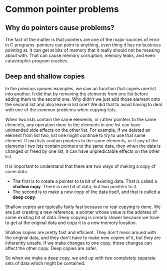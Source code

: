 # Common pointer problems
## Why do pointers cause problems?
The fact of the matter is that pointers are one of the major sources of error in C programs. pointers can point to anything, even thing it has no business pointing at. It can get at bits of memory that it really should not be messing about with. That can cause memory corruption, memory leaks, and even catastrophic program crashes.

## Deep and shallow copies
In the previous queues examples, we saw an function that copies one list into another. It did that by removing the elements from one list before adding them to the second one. Why didn't we just add those element onto the second list and also leave in list one? We did that to avoid having to deal with one of the common problems when copying lists.

When two lists contain the same elements, or rather pointers to the same elements, any operation done to the elements in one list can have unintended side effects on the other list. For example, if we deleted an element from list two, list one might continue to try to use that same element. If two lists contain pointers to the same elements, or if any of the elements i two ists contain pointers to the same data, then when the data is changed or freed by one list, it can have unpredictable effects on the other list.

It is important to understand that there are two ways of making a copy of some data.
- The first is to create a pointer to ta bit of existing data. That is called a **shallow copy**.
There is one bit of data, but two pointers to it.
- The second is to make a new copy of the data itself, and that is called a **deep copy**. 

Shallow copies are typically fairly fast because no real copying is done. We are just creating a new reference, a pointer whose value is the address of some existing bit of data. Deep copying is crearly slower because we have to get at the original data and copy it to a new memory location.

Shallow copies are pretty fast and efficient. They don't mess around with the original data, and they don't have to make new copies of it, but they are inherently unsafe. If we make changes to one copy, those changes can affect the other copy. Deep copies are safer.

So when we make a deep copy, we end up with two completely separate sets of data which might be contained.